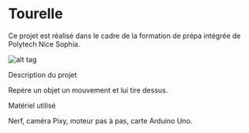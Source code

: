 # Tourelle
Ce projet est réalisé dans le cadre de la formation de prépa intégrée de Polytech Nice Sophia.

![alt tag](https://user-images.githubusercontent.com/34739719/40773097-23a376b6-64c2-11e8-9997-92ed22921363.jpg)

Description du projet

Repère un objet un mouvement et lui tire dessus.

Matériel utilisé

Nerf, caméra Pixy, moteur pas à pas, carte Arduino Uno.
